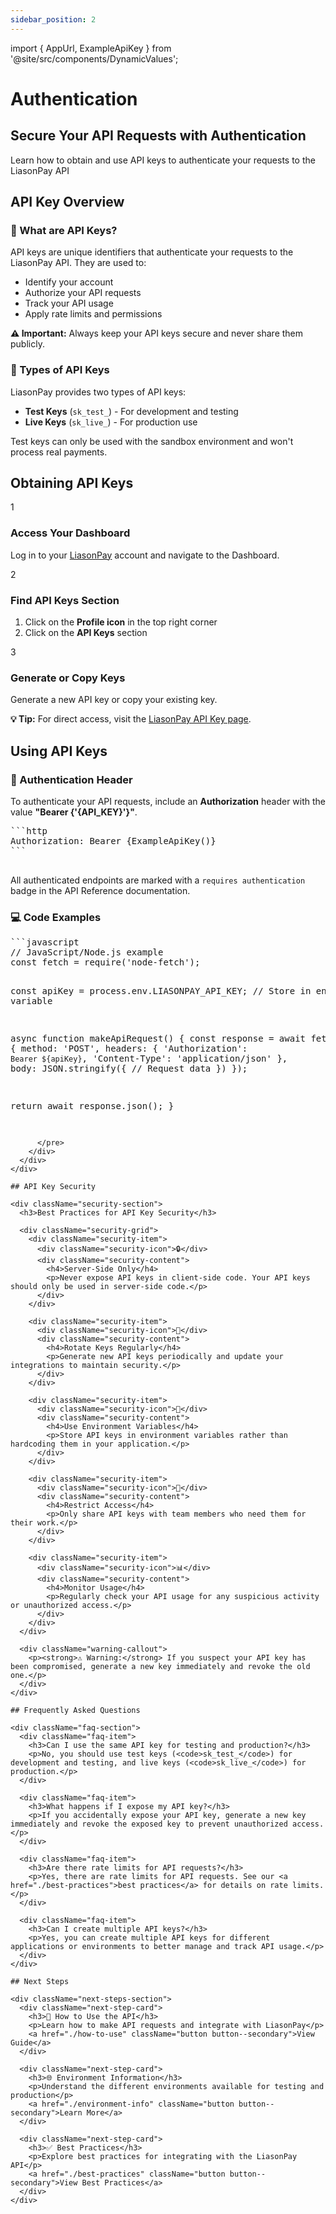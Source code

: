 ```yaml
---
sidebar_position: 2
---
```


import { AppUrl, ExampleApiKey } from '@site/src/components/DynamicValues';

# Authentication

<div className="explorer-header">
  <div className="explorer-header-content">
    <h2>Secure Your API Requests with Authentication</h2>
    <p>Learn how to obtain and use API keys to authenticate your requests to the LiasonPay API</p>
  </div>
</div>

## API Key Overview

<div className="features-grid">
  <div className="feature-card">
    <h3>🔑 What are API Keys?</h3>
    <p>API keys are unique identifiers that authenticate your requests to the LiasonPay API. They are used to:</p>
    <ul>
      <li>Identify your account</li>
      <li>Authorize your API requests</li>
      <li>Track your API usage</li>
      <li>Apply rate limits and permissions</li>
    </ul>
    <div className="warning-callout">
      <p><strong>⚠️ Important:</strong> Always keep your API keys secure and never share them publicly.</p>
    </div>
  </div>

  <div className="feature-card">
    <h3>🔄 Types of API Keys</h3>
    <p>LiasonPay provides two types of API keys:</p>
    <ul>
      <li><strong>Test Keys</strong> (<code>sk_test_</code>) - For development and testing</li>
      <li><strong>Live Keys</strong> (<code>sk_live_</code>) - For production use</li>
    </ul>
    <p>Test keys can only be used with the sandbox environment and won't process real payments.</p>
  </div>
</div>

## Obtaining API Keys

<div className="setup-steps">
  <div className="setup-step">
    <div className="step-number">1</div>
    <div className="step-content">
      <h3>Access Your Dashboard</h3>
      <p>Log in to your <a href={AppUrl()} target="_blank" rel="noopener noreferrer">LiasonPay</a> account and navigate to the Dashboard.</p>
    </div>
  </div>

  <div className="setup-step">
    <div className="step-number">2</div>
    <div className="step-content">
      <h3>Find API Keys Section</h3>
      <ol>
        <li>Click on the <strong>Profile icon</strong> in the top right corner</li>
        <li>Click on the <strong>API Keys</strong> section</li>
      </ol>
    </div>
  </div>

  <div className="setup-step">
    <div className="step-number">3</div>
    <div className="step-content">
      <h3>Generate or Copy Keys</h3>
      <p>Generate a new API key or copy your existing key.</p>
      <div className="info-callout">
        <p><strong>💡 Tip:</strong> For direct access, visit the <a href={`${AppUrl()}/api-key`} target="_blank" rel="noopener noreferrer">LiasonPay API Key page</a>.</p>
      </div>
    </div>
  </div>
</div>

## Using API Keys

<div className="examples-container">
  <div className="example-card">
    <h3>🔐 Authentication Header</h3>
    <p>To authenticate your API requests, include an <strong>Authorization</strong> header with the value <strong>"Bearer {'{API_KEY}'}"</strong>.</p>
    <div className="code-block-container">
      <pre className="code-block">
```http
Authorization: Bearer {ExampleApiKey()}
```
      </pre>
    </div>
    <p>All authenticated endpoints are marked with a <code>requires authentication</code> badge in the API Reference documentation.</p>
  </div>

  <div className="example-card">
    <h3>💻 Code Examples</h3>
    <div className="code-block-container">
      <pre className="code-block">
```javascript
// JavaScript/Node.js example
const fetch = require('node-fetch');

const apiKey = process.env.LIASONPAY_API_KEY; // Store in environment variable

async function makeApiRequest() {
const response = await fetch('https://liasonpay.net/api/v1/payments', {
method: 'POST',
headers: {
'Authorization': `Bearer ${apiKey}`,
'Content-Type': 'application/json'
},
body: JSON.stringify({
// Request data
})
});

return await response.json();
}

```
      </pre>
    </div>
  </div>
</div>

## API Key Security

<div className="security-section">
  <h3>Best Practices for API Key Security</h3>

  <div className="security-grid">
    <div className="security-item">
      <div className="security-icon">🔒</div>
      <div className="security-content">
        <h4>Server-Side Only</h4>
        <p>Never expose API keys in client-side code. Your API keys should only be used in server-side code.</p>
      </div>
    </div>

    <div className="security-item">
      <div className="security-icon">🔄</div>
      <div className="security-content">
        <h4>Rotate Keys Regularly</h4>
        <p>Generate new API keys periodically and update your integrations to maintain security.</p>
      </div>
    </div>

    <div className="security-item">
      <div className="security-icon">🔐</div>
      <div className="security-content">
        <h4>Use Environment Variables</h4>
        <p>Store API keys in environment variables rather than hardcoding them in your application.</p>
      </div>
    </div>

    <div className="security-item">
      <div className="security-icon">👥</div>
      <div className="security-content">
        <h4>Restrict Access</h4>
        <p>Only share API keys with team members who need them for their work.</p>
      </div>
    </div>

    <div className="security-item">
      <div className="security-icon">📊</div>
      <div className="security-content">
        <h4>Monitor Usage</h4>
        <p>Regularly check your API usage for any suspicious activity or unauthorized access.</p>
      </div>
    </div>
  </div>

  <div className="warning-callout">
    <p><strong>⚠️ Warning:</strong> If you suspect your API key has been compromised, generate a new key immediately and revoke the old one.</p>
  </div>
</div>

## Frequently Asked Questions

<div className="faq-section">
  <div className="faq-item">
    <h3>Can I use the same API key for testing and production?</h3>
    <p>No, you should use test keys (<code>sk_test_</code>) for development and testing, and live keys (<code>sk_live_</code>) for production.</p>
  </div>

  <div className="faq-item">
    <h3>What happens if I expose my API key?</h3>
    <p>If you accidentally expose your API key, generate a new key immediately and revoke the exposed key to prevent unauthorized access.</p>
  </div>

  <div className="faq-item">
    <h3>Are there rate limits for API requests?</h3>
    <p>Yes, there are rate limits for API requests. See our <a href="./best-practices">best practices</a> for details on rate limits.</p>
  </div>

  <div className="faq-item">
    <h3>Can I create multiple API keys?</h3>
    <p>Yes, you can create multiple API keys for different applications or environments to better manage and track API usage.</p>
  </div>
</div>

## Next Steps

<div className="next-steps-section">
  <div className="next-step-card">
    <h3>📘 How to Use the API</h3>
    <p>Learn how to make API requests and integrate with LiasonPay</p>
    <a href="./how-to-use" className="button button--secondary">View Guide</a>
  </div>

  <div className="next-step-card">
    <h3>🌐 Environment Information</h3>
    <p>Understand the different environments available for testing and production</p>
    <a href="./environment-info" className="button button--secondary">Learn More</a>
  </div>

  <div className="next-step-card">
    <h3>✅ Best Practices</h3>
    <p>Explore best practices for integrating with the LiasonPay API</p>
    <a href="./best-practices" className="button button--secondary">View Best Practices</a>
  </div>
</div>
```
